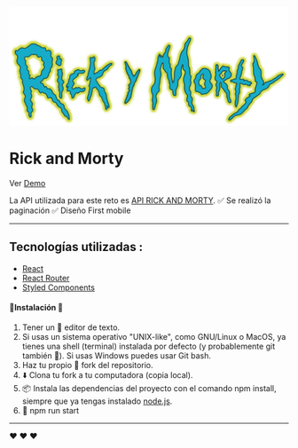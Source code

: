 ![](src/assets/logo.png)
# Rick and Morty
Ver [Demo](https://upbeat-murdock-084166.netlify.app/)

La API utilizada para este reto es [API RICK AND MORTY](https://rickandmortyapi.com/).
✅ Se realizó la paginación
✅ Diseño First mobile
***
## Tecnologías utilizadas :
 * [React](https://es.reactjs.org/)
 * [React Router](https://reactrouter.com/)
 * [Styled Components](https://styled-components.com/)

#### 🚀Instalación 🔧
1) Tener un 📝 editor de texto.
2) Si usas un sistema operativo "UNIX-like", como GNU/Linux o MacOS, ya tienes una shell (terminal) instalada por defecto (y probablemente git también 🐧). Si usas Windows puedes usar Git bash.
3) Haz tu propio 🍴 fork del repositorio.
4) ⬇️ Clona tu fork a tu computadora (copia local).
5) 📦 Instala las dependencias del proyecto con el comando npm install, siempre que ya tengas instalado [node.js](https://nodejs.org/es/).
6) 🚀 npm run start
***
 ❤️ ❤️ ❤️
